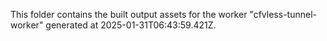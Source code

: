 This folder contains the built output assets for the worker "cfvless-tunnel-worker" generated at 2025-01-31T06:43:59.421Z.